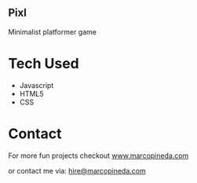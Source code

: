 ## Pixl ##

Minimalist platformer game


# Tech Used

- Javascript
- HTML5
- CSS

# Contact

For more fun projects checkout www.marcopineda.com

or contact me via: hire@marcopineda.com
